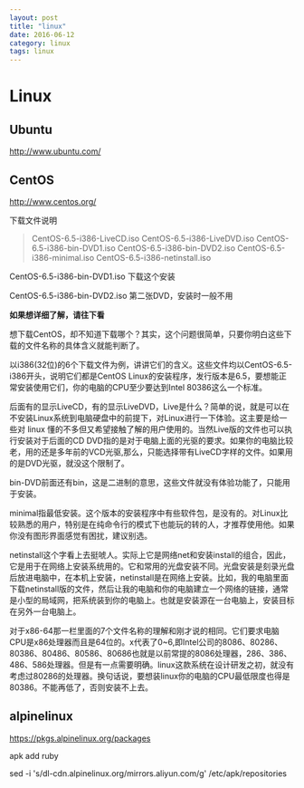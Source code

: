 ```yaml
---
layout: post
title: "linux"
date: 2016-06-12
category: linux
tags: linux
---
```


# Linux

## Ubuntu

http://www.ubuntu.com/

## CentOS

http://www.centos.org/

下载文件说明

> CentOS-6.5-i386-LiveCD.iso
> CentOS-6.5-i386-LiveDVD.iso
> CentOS-6.5-i386-bin-DVD1.iso
> CentOS-6.5-i386-bin-DVD2.iso
> CentOS-6.5-i386-minimal.iso
> CentOS-6.5-i386-netinstall.iso


CentOS-6.5-i386-bin-DVD1.iso 下载这个安装

CentOS-6.5-i386-bin-DVD2.iso 第二张DVD，安装时一般不用

**如果想详细了解，请往下看**

想下载CentOS，却不知道下载哪个？其实，这个问题很简单，只要你明白这些下载的文件名称的具体含义就能判断了。

以i386(32位)的6个下载文件为例，讲讲它们的含义。这些文件均以CentOS-6.5-i386开头，说明它们都是CentOS Linux的安装程序，发行版本是6.5，要想能正常安装使用它们，你的电脑的CPU至少要达到Intel 80386这么一个标准。

后面有的显示LiveCD，有的显示LiveDVD，Live是什么？简单的说，就是可以在不安装Linux系统到电脑硬盘中的前提下，对Linux进行一下体验。这主要是给一些对 linux 懂的不多但又希望接触了解的用户使用的。当然Live版的文件也可以执行安装对于后面的CD DVD指的是对于电脑上面的光驱的要求。如果你的电脑比较老，用的还是多年前的VCD光驱,那么，只能选择带有LiveCD字样的文件。如果用的是DVD光驱，就没这个限制了。

bin-DVD前面还有bin，这是二进制的意思，这些文件就没有体验功能了，只能用于安装。

minimal指最低安装。这个版本的安装程序中有些软件包，是没有的。对Linux比较熟悉的用户，特别是在纯命令行的模式下也能玩的转的人，才推荐使用他。如果你没有图形界面感觉有困扰，建议别选。

netinstall这个字看上去挺唬人。实际上它是网络net和安装install的组合，因此，它是用于在网络上安装系统用的。它和常用的光盘安装不同。光盘安装是刻录光盘后放进电脑中，在本机上安装，netinstall是在网络上安装。比如，我的电脑里面下载netinstall版的文件，然后让我的电脑和你的电脑建立一个网络的链接，通常是小型的局域网，把系统装到你的电脑上。也就是安装源在一台电脑上，安装目标在另外一台电脑上。

对于x86-64那一栏里面的7个文件名称的理解和刚才说的相同。它们要求电脑CPU是x86处理器而且是64位的。x代表了0~6,即Intel公司的8086、80286、80386、80486、80586、80686也就是以前常提的8086处理器，286、386、486、586处理器。但是有一点需要明确。linux这款系统在设计研发之初，就没有考虑过80286的处理器。换句话说，要想装linux你的电脑的CPU最低限度也得是80386。不能再低了，否则安装不上去。

## alpinelinux

https://pkgs.alpinelinux.org/packages

apk add ruby

sed -i 's/dl-cdn.alpinelinux.org/mirrors.aliyun.com/g' /etc/apk/repositories